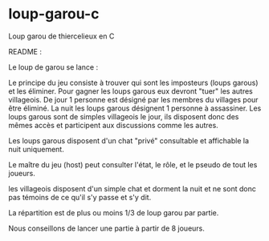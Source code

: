 # loup-garou-c
Loup garou de thiercelieux en C


README : 

Le loup de garou se lance  : 


Le principe du jeu consiste à trouver qui sont les imposteurs (loups garous) et les éliminer. Pour gagner les loups garous eux devront "tuer" les autres villageois.
De jour 1 personne est désigné par les membres du villages pour être éliminé. La nuit les loups garous désignent 1 personne à assassiner. 
Les loups garous sont de simples villageois le jour, ils disposent donc des mêmes accès et participent aux discussions comme les autres.

Les loups garous disposent d'un chat "privé" consultable et affichable la nuit uniquement.

Le maître du jeu (host) peut consulter l'état, le rôle, et le pseudo de tout les joueurs.

les villageois disposent d'un simple chat et dorment la nuit et ne sont donc pas témoins de ce qu'il s'y passe et s'y dit.

La répartition est de plus ou moins 1/3 de loup garou par partie.

Nous conseillons de lancer une partie à partir de 8 joueurs.
